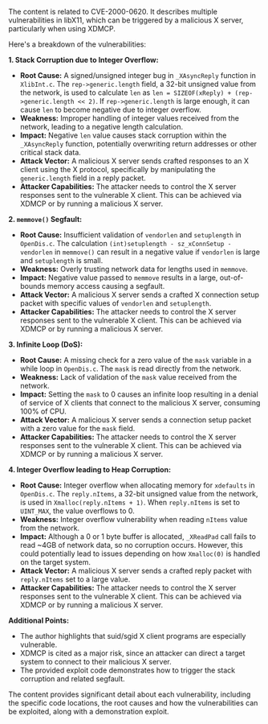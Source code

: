 The content is related to CVE-2000-0620. It describes multiple vulnerabilities in libX11, which can be triggered by a malicious X server, particularly when using XDMCP.

Here's a breakdown of the vulnerabilities:

**1. Stack Corruption due to Integer Overflow:**

*   **Root Cause:** A signed/unsigned integer bug in `_XAsyncReply` function in `XlibInt.c`. The `rep->generic.length` field, a 32-bit unsigned value from the network, is used to calculate `len` as `len = SIZEOF(xReply) + (rep->generic.length << 2)`. If `rep->generic.length` is large enough, it can cause `len` to become negative due to integer overflow.
*   **Weakness:** Improper handling of integer values received from the network, leading to a negative length calculation.
*   **Impact:** Negative `len` value causes stack corruption within the `_XAsyncReply` function, potentially overwriting return addresses or other critical stack data.
*   **Attack Vector:** A malicious X server sends crafted responses to an X client using the X protocol, specifically by manipulating the `generic.length` field in a reply packet.
*   **Attacker Capabilities:** The attacker needs to control the X server responses sent to the vulnerable X client. This can be achieved via XDMCP or by running a malicious X server.

**2. `memmove()` Segfault:**

*   **Root Cause:** Insufficient validation of `vendorlen` and `setuplength` in `OpenDis.c`. The calculation `(int)setuplength - sz_xConnSetup - vendorlen` in `memmove()` can result in a negative value if `vendorlen` is large and `setuplength` is small.
*   **Weakness:** Overly trusting network data for lengths used in `memmove`.
*   **Impact:**  Negative value passed to `memmove` results in a large, out-of-bounds memory access causing a segfault.
*   **Attack Vector:** A malicious X server sends a crafted X connection setup packet with specific values of `vendorlen` and `setuplength`.
*   **Attacker Capabilities:** The attacker needs to control the X server responses sent to the vulnerable X client. This can be achieved via XDMCP or by running a malicious X server.

**3. Infinite Loop (DoS):**

*   **Root Cause:** A missing check for a zero value of the `mask` variable in a while loop in `OpenDis.c`. The `mask` is read directly from the network.
*   **Weakness:** Lack of validation of the `mask` value received from the network.
*   **Impact:** Setting the `mask` to 0 causes an infinite loop resulting in a denial of service of X clients that connect to the malicious X server, consuming 100% of CPU.
*   **Attack Vector:** A malicious X server sends a connection setup packet with a zero value for the `mask` field.
*    **Attacker Capabilities:** The attacker needs to control the X server responses sent to the vulnerable X client. This can be achieved via XDMCP or by running a malicious X server.

**4. Integer Overflow leading to Heap Corruption:**

*   **Root Cause:** Integer overflow when allocating memory for `xdefaults` in `OpenDis.c`. The `reply.nItems`, a 32-bit unsigned value from the network, is used in `Xmalloc(reply.nItems + 1)`. When `reply.nItems` is set to `UINT_MAX`, the value overflows to 0.
*   **Weakness:** Integer overflow vulnerability when reading `nItems` value from the network.
*   **Impact:** Although a 0 or 1 byte buffer is allocated, `_XReadPad` call fails to read ~4GB of network data, so no corruption occurs. However, this could potentially lead to issues depending on how `Xmalloc(0)` is handled on the target system.
*   **Attack Vector:**  A malicious X server sends a crafted reply packet with `reply.nItems` set to a large value.
*    **Attacker Capabilities:** The attacker needs to control the X server responses sent to the vulnerable X client. This can be achieved via XDMCP or by running a malicious X server.

**Additional Points:**

*   The author highlights that suid/sgid X client programs are especially vulnerable.
*   XDMCP is cited as a major risk, since an attacker can direct a target system to connect to their malicious X server.
*   The provided exploit code demonstrates how to trigger the stack corruption and related segfault.

The content provides significant detail about each vulnerability, including the specific code locations, the root causes and how the vulnerabilities can be exploited, along with a demonstration exploit.
